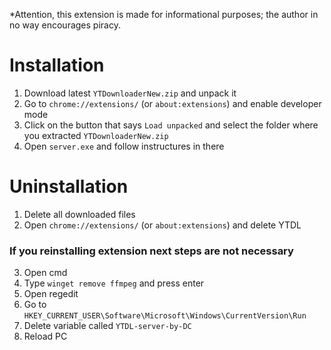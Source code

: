 *Attention, this extension is made for informational purposes; the author in no way encourages piracy.

# Installation
1. Download latest `YTDownloaderNew.zip` and unpack it
2. Go to `chrome://extensions/` (or `about:extensions`) and enable developer mode
3. Click on the button that says `Load unpacked` and select the folder where you extracted `YTDownloaderNew.zip`
4. Open `server.exe` and follow instructures in there

# Uninstallation
1. Delete all downloaded files
2. Open `chrome://extensions/` (or `about:extensions`) and delete YTDL

### If you reinstalling extension next steps are not necessary

3. Open cmd
4. Type `winget remove ffmpeg` and press enter
5. Open regedit
6. Go to `HKEY_CURRENT_USER\Software\Microsoft\Windows\CurrentVersion\Run`
7. Delete variable called `YTDL-server-by-DC`
8. Reload PC
